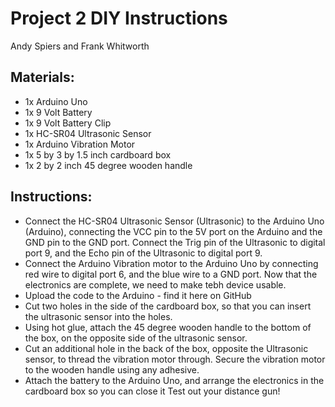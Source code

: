 # Project 2 DIY Instructions
Andy Spiers and Frank Whitworth

## Materials:
- 1x Arduino Uno
- 1x 9 Volt Battery 
- 1x 9 Volt Battery Clip 
- 1x HC-SR04 Ultrasonic Sensor 
- 1x Arduino Vibration Motor 
- 1x 5 by 3 by 1.5 inch cardboard box 
- 1x 2 by 2 inch 45 degree wooden handle

## Instructions:
- Connect the HC-SR04 Ultrasonic Sensor (Ultrasonic) to the Arduino Uno (Arduino), connecting the VCC pin to the 5V port on the Arduino and the GND pin to the GND port. Connect the Trig pin of the Ultrasonic to digital port 9, and the Echo pin of the Ultrasonic to digital port 9.
- Connect the Arduino Vibration motor to the Arduino Uno by connecting red wire to digital port 6, and the blue wire to a GND port. Now that the electronics are complete, we need to make tebh device usable.
- Upload the code to the Arduino - find it here on GitHub
- Cut two holes in the side of the cardboard box, so that you can insert the ultrasonic sensor into the holes.
- Using hot glue, attach the 45 degree wooden handle to the bottom of the box, on the opposite side of the ultrasonic sensor. 
- Cut an additional hole in the back of the box, opposite the Ultrasonic sensor, to thread the vibration motor through. Secure the vibration motor to the wooden handle using any adhesive.
- Attach the battery to the Arduino Uno, and arrange the electronics in the cardboard box so you can close it
Test out your distance gun!
